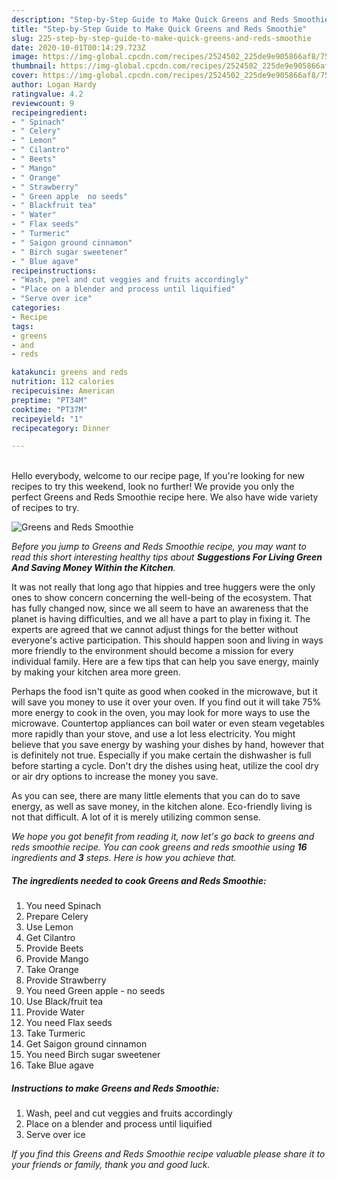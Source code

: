 ```yaml
---
description: "Step-by-Step Guide to Make Quick Greens and Reds Smoothie"
title: "Step-by-Step Guide to Make Quick Greens and Reds Smoothie"
slug: 225-step-by-step-guide-to-make-quick-greens-and-reds-smoothie
date: 2020-10-01T00:14:29.723Z
image: https://img-global.cpcdn.com/recipes/2524502_225de9e905866af8/751x532cq70/greens-and-reds-smoothie-recipe-main-photo.jpg
thumbnail: https://img-global.cpcdn.com/recipes/2524502_225de9e905866af8/751x532cq70/greens-and-reds-smoothie-recipe-main-photo.jpg
cover: https://img-global.cpcdn.com/recipes/2524502_225de9e905866af8/751x532cq70/greens-and-reds-smoothie-recipe-main-photo.jpg
author: Logan Hardy
ratingvalue: 4.2
reviewcount: 9
recipeingredient:
- " Spinach"
- " Celery"
- " Lemon"
- " Cilantro"
- " Beets"
- " Mango"
- " Orange"
- " Strawberry"
- " Green apple  no seeds"
- " Blackfruit tea"
- " Water"
- " Flax seeds"
- " Turmeric"
- " Saigon ground cinnamon"
- " Birch sugar sweetener"
- " Blue agave"
recipeinstructions:
- "Wash, peel and cut veggies and fruits accordingly"
- "Place on a blender and process until liquified"
- "Serve over ice"
categories:
- Recipe
tags:
- greens
- and
- reds

katakunci: greens and reds 
nutrition: 112 calories
recipecuisine: American
preptime: "PT34M"
cooktime: "PT37M"
recipeyield: "1"
recipecategory: Dinner

---
```

<br>
Hello everybody, welcome to our recipe page, If you're looking for new recipes to try this weekend, look no further! We provide you only the perfect Greens and Reds Smoothie recipe here. We also have wide variety of recipes to try.
<br>


![Greens and Reds Smoothie](https://img-global.cpcdn.com/recipes/2524502_225de9e905866af8/751x532cq70/greens-and-reds-smoothie-recipe-main-photo.jpg)

<i>Before you jump to Greens and Reds Smoothie recipe, you may want to read this short interesting healthy tips about 
<strong>Suggestions For Living Green And Saving Money Within the Kitchen</strong>.</i>
</br>

It was not really that long ago that hippies and tree huggers were the only ones to show concern concerning the well-being of the ecosystem. That has fully changed now, since we all seem to have an awareness that the planet is having difficulties, and we all have a part to play in fixing it. The experts are agreed that we cannot adjust things for the better without everyone's active participation. This should happen soon and living in ways more friendly to the environment should become a mission for every individual family. Here are a few tips that can help you save energy, mainly by making your kitchen area more green.

Perhaps the food isn't quite as good when cooked in the microwave, but it will save you money to use it over your oven. If you find out it will take 75% more energy to cook in the oven, you may look for more ways to use the microwave. Countertop appliances can boil water or even steam vegetables more rapidly than your stove, and use a lot less electricity. You might believe that you save energy by washing your dishes by hand, however that is definitely not true. Especially if you make certain the dishwasher is full before starting a cycle. Don't dry the dishes using heat, utilize the cool dry or air dry options to increase the money you save.

As you can see, there are many little elements that you can do to save energy, as well as save money, in the kitchen alone. Eco-friendly living is not that difficult. A lot of it is merely utilizing common sense.


<i>We hope you got benefit from reading it, now let's go back to greens and reds smoothie recipe. You can cook greens and reds smoothie using <strong>16</strong> ingredients and <strong>3</strong> steps. Here is how you achieve that.
</i>

##### The ingredients needed to cook Greens and Reds Smoothie:

1. You need  Spinach
1. Prepare  Celery
1. Use  Lemon
1. Get  Cilantro
1. Provide  Beets
1. Provide  Mango
1. Take  Orange
1. Provide  Strawberry
1. You need  Green apple - no seeds
1. Use  Black/fruit tea
1. Provide  Water
1. You need  Flax seeds
1. Take  Turmeric
1. Get  Saigon ground cinnamon
1. You need  Birch sugar sweetener
1. Take  Blue agave


##### Instructions to make Greens and Reds Smoothie:

1. Wash, peel and cut veggies and fruits accordingly
1. Place on a blender and process until liquified
1. Serve over ice


<i>If you find this Greens and Reds Smoothie recipe valuable please share it to your friends or family, thank you and good luck.</i>
